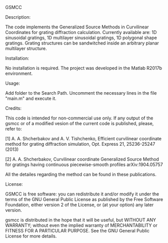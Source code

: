 GSMCC

Description:

The code implements the Generalized Source Methods in Curvilinear Coordinates for grating diffraction calculation.
Currently available are: 1D sinusoidal gratings, 1D multilayer sinusoidal gratings, 1D polygonal shape gratings. Grating structures can be sandwitched inside an arbitrary planar multilayer structure.

Installation:

No installation is required. The project was developed in the Matlab R2017b environment.

Usage:

Add folder to the Search Path.
Uncomment the necessary lines in the file "main.m" and execute it.

Credits:

This code is intended for non-commercial use only.
If any output of the gsmcc or of a modified vesion of the current code is
published, please, refer to:

[1] A. A. Shcherbakov and A. V. Tishchenko, Efficient curvilinear coordinate method for grating diffraction simulation, Opt. Express 21, 25236-25247 (2013)

[2] A. A. Shcherbakov, Curvilinear coordinate Generalized Source Method for gratings having continuous piecewise-smooth profiles arXiv:1904.05757

All the detailes regarding the method can be found in these publications.

License:

GSMCC is free software: you can redistribute it and/or modify
it under the terms of the GNU General Public License as published by
the Free Software Foundation, either version 2 of the License, or
(at your option) any later version.

gsmcc is distributed in the hope that it will be useful,
but WITHOUT ANY WARRANTY; without even the implied warranty of
MERCHANTABILITY or FITNESS FOR A PARTICULAR PURPOSE.  See the
GNU General Public License for more details.
